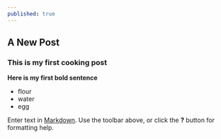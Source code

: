 ```yaml
---
published: true
---
```


## A New Post

### This is my first cooking post

**Here is my first bold sentence**

- flour
- water
- egg





Enter text in [Markdown](http://daringfireball.net/projects/markdown/). Use the toolbar above, or click the **?** button for formatting help.
